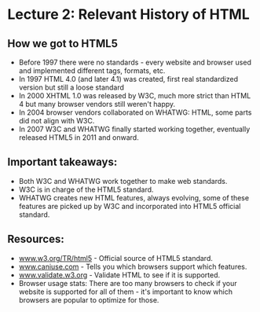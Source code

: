 # Lecture 2: Relevant History of HTML

## How we got to HTML5

* Before 1997 there were no standards - every website and browser used and implemented different tags, formats, etc.
* In 1997 HTML 4.0 (and later 4.1) was created, first real standardized version but still a loose standard
* In 2000 XHTML 1.0 was released by W3C, much more strict than HTML 4 but many browser vendors still weren't happy.
* In 2004 browser vendors collaborated on WHATWG: HTML, some parts did not align with W3C.
* In 2007 W3C and WHATWG finally started working together, eventually released HTML5 in 2011 and onward.

## Important takeaways:

* Both W3C and WHATWG work together to make web standards.
* W3C is in charge of the HTML5 standard.
* WHATWG creates new HTML features, always evolving, some of these features are picked up by W3C and incorporated into HTML5 official standard.

## Resources:
* www.w3.org/TR/html5 - Official source of HTML5 standard.
* www.caniuse.com - Tells you which browsers support which features.
* www.validate.w3.org - Validate HTML to see if it is supported.
* Browser usage stats: There are too many browsers to check if your website is supported for all of them - it's important to know which browsers are popular to optimize for those.
